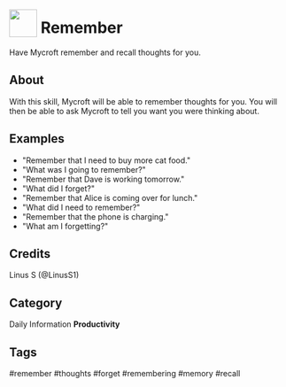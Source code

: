 # <img src='https://rawgithub.com/FortAwesome/Font-Awesome/master/advanced-options/raw-svg/solid/brain.svg ' card_color='#FD9E66' width='50' height='50' style='vertical-align:bottom'/> Remember
Have Mycroft remember and recall thoughts for you.

## About 
With this skill, Mycroft will be able to remember thoughts for you. You will then be able to ask Mycroft to tell you want you were thinking about.

## Examples 
* "Remember that I need to buy more cat food."
* "What was I going to remember?"
* "Remember that Dave is working tomorrow."
* "What did I forget?"
* "Remember that Alice is coming over for lunch."
* "What did I need to remember?"
* "Remember that the phone is charging."
* "What am I forgetting?"

## Credits 
Linus S (@LinusS1)

## Category
Daily
Information
**Productivity**

## Tags
#remember
#thoughts
#forget
#remembering
#memory
#recall
